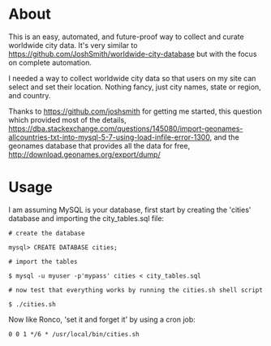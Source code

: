 # About

This is an easy, automated, and future-proof way to collect and curate worldwide city data. It's very similar to https://github.com/JoshSmith/worldwide-city-database but with the focus on complete automation.

I needed a way to collect worldwide city data so that users on my site can select and set their location. Nothing fancy, just city names, state or region, and country.

Thanks to https://github.com/joshsmith for getting me started, this question which provided most of the details, https://dba.stackexchange.com/questions/145080/import-geonames-allcountries-txt-into-mysql-5-7-using-load-infile-error-1300, and the geonames database that provides all the data for free, http://download.geonames.org/export/dump/

# Usage

I am assuming MySQL is your database, first start by creating the 'cities' database and importing the city_tables.sql file:

```
# create the database

mysql> CREATE DATABASE cities;

# import the tables

$ mysql -u myuser -p'mypass' cities < city_tables.sql

# now test that everything works by running the cities.sh shell script

$ ./cities.sh
```
Now like Ronco, 'set it and forget it' by using a cron job:

`0 0 1 */6 * /usr/local/bin/cities.sh`

